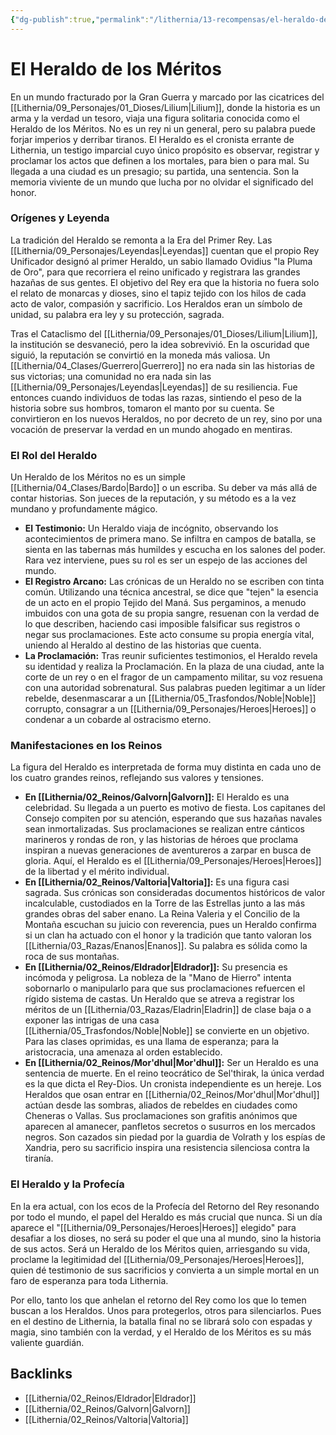 ```yaml
---
{"dg-publish":true,"permalink":"/lithernia/13-recompensas/el-heraldo-de-los-meritos/","title":"El Heraldo de los Méritos","tags":["lithernia","rol","institucion"]}
---
```


# El Heraldo de los Méritos

En un mundo fracturado por la Gran Guerra y marcado por las cicatrices del [[Lithernia/09_Personajes/01_Dioses/Lilium\|Lilium]], donde la historia es un arma y la verdad un tesoro, viaja una figura solitaria conocida como el Heraldo de los Méritos. No es un rey ni un general, pero su palabra puede forjar imperios y derribar tiranos. El Heraldo es el cronista errante de Lithernia, un testigo imparcial cuyo único propósito es observar, registrar y proclamar los actos que definen a los mortales, para bien o para mal. Su llegada a una ciudad es un presagio; su partida, una sentencia. Son la memoria viviente de un mundo que lucha por no olvidar el significado del honor.

### Orígenes y Leyenda

La tradición del Heraldo se remonta a la Era del Primer Rey. Las [[Lithernia/09_Personajes/Leyendas\|Leyendas]] cuentan que el propio Rey Unificador designó al primer Heraldo, un sabio llamado Ovidius "la Pluma de Oro", para que recorriera el reino unificado y registrara las grandes hazañas de sus gentes. El objetivo del Rey era que la historia no fuera solo el relato de monarcas y dioses, sino el tapiz tejido con los hilos de cada acto de valor, compasión y sacrificio. Los Heraldos eran un símbolo de unidad, su palabra era ley y su protección, sagrada.

Tras el Cataclismo del [[Lithernia/09_Personajes/01_Dioses/Lilium\|Lilium]], la institución se desvaneció, pero la idea sobrevivió. En la oscuridad que siguió, la reputación se convirtió en la moneda más valiosa. Un [[Lithernia/04_Clases/Guerrero\|Guerrero]] no era nada sin las historias de sus victorias; una comunidad no era nada sin las [[Lithernia/09_Personajes/Leyendas\|Leyendas]] de su resiliencia. Fue entonces cuando individuos de todas las razas, sintiendo el peso de la historia sobre sus hombros, tomaron el manto por su cuenta. Se convirtieron en los nuevos Heraldos, no por decreto de un rey, sino por una vocación de preservar la verdad en un mundo ahogado en mentiras.

### El Rol del Heraldo

Un Heraldo de los Méritos no es un simple [[Lithernia/04_Clases/Bardo\|Bardo]] o un escriba. Su deber va más allá de contar historias. Son jueces de la reputación, y su método es a la vez mundano y profundamente mágico.

*   **El Testimonio:** Un Heraldo viaja de incógnito, observando los acontecimientos de primera mano. Se infiltra en campos de batalla, se sienta en las tabernas más humildes y escucha en los salones del poder. Rara vez interviene, pues su rol es ser un espejo de las acciones del mundo.
*   **El Registro Arcano:** Las crónicas de un Heraldo no se escriben con tinta común. Utilizando una técnica ancestral, se dice que "tejen" la esencia de un acto en el propio Tejido del Maná. Sus pergaminos, a menudo imbuidos con una gota de su propia sangre, resuenan con la verdad de lo que describen, haciendo casi imposible falsificar sus registros o negar sus proclamaciones. Este acto consume su propia energía vital, uniendo al Heraldo al destino de las historias que cuenta.
*   **La Proclamación:** Tras reunir suficientes testimonios, el Heraldo revela su identidad y realiza la Proclamación. En la plaza de una ciudad, ante la corte de un rey o en el fragor de un campamento militar, su voz resuena con una autoridad sobrenatural. Sus palabras pueden legitimar a un líder rebelde, desenmascarar a un [[Lithernia/05_Trasfondos/Noble\|Noble]] corrupto, consagrar a un [[Lithernia/09_Personajes/Heroes\|Heroes]] o condenar a un cobarde al ostracismo eterno.

### Manifestaciones en los Reinos

La figura del Heraldo es interpretada de forma muy distinta en cada uno de los cuatro grandes reinos, reflejando sus valores y tensiones.

*   **En [[Lithernia/02_Reinos/Galvorn\|Galvorn]]:** El Heraldo es una celebridad. Su llegada a un puerto es motivo de fiesta. Los capitanes del Consejo compiten por su atención, esperando que sus hazañas navales sean inmortalizadas. Sus proclamaciones se realizan entre cánticos marineros y rondas de ron, y las historias de héroes que proclama inspiran a nuevas generaciones de aventureros a zarpar en busca de gloria. Aquí, el Heraldo es el [[Lithernia/09_Personajes/Heroes\|Heroes]] de la libertad y el mérito individual.
*   **En [[Lithernia/02_Reinos/Valtoria\|Valtoria]]:** Es una figura casi sagrada. Sus crónicas son consideradas documentos históricos de valor incalculable, custodiados en la Torre de las Estrellas junto a las más grandes obras del saber enano. La Reina Valeria y el Concilio de la Montaña escuchan su juicio con reverencia, pues un Heraldo confirma si un clan ha actuado con el honor y la tradición que tanto valoran los [[Lithernia/03_Razas/Enanos\|Enanos]]. Su palabra es sólida como la roca de sus montañas.
*   **En [[Lithernia/02_Reinos/Eldrador\|Eldrador]]:** Su presencia es incómoda y peligrosa. La nobleza de la "Mano de Hierro" intenta sobornarlo o manipularlo para que sus proclamaciones refuercen el rígido sistema de castas. Un Heraldo que se atreva a registrar los méritos de un [[Lithernia/03_Razas/Eladrin\|Eladrin]] de clase baja o a exponer las intrigas de una casa [[Lithernia/05_Trasfondos/Noble\|Noble]] se convierte en un objetivo. Para las clases oprimidas, es una llama de esperanza; para la aristocracia, una amenaza al orden establecido.
*   **En [[Lithernia/02_Reinos/Mor'dhul\|Mor'dhul]]:** Ser un Heraldo es una sentencia de muerte. En el reino teocrático de Sel'thirak, la única verdad es la que dicta el Rey-Dios. Un cronista independiente es un hereje. Los Heraldos que osan entrar en [[Lithernia/02_Reinos/Mor'dhul\|Mor'dhul]] actúan desde las sombras, aliados de rebeldes en ciudades como Cheneras o Vallas. Sus proclamaciones son grafitis anónimos que aparecen al amanecer, panfletos secretos o susurros en los mercados negros. Son cazados sin piedad por la guardia de Volrath y los espías de Xandria, pero su sacrificio inspira una resistencia silenciosa contra la tiranía.

### El Heraldo y la Profecía

En la era actual, con los ecos de la Profecía del Retorno del Rey resonando por todo el mundo, el papel del Heraldo es más crucial que nunca. Si un día aparece el "[[Lithernia/09_Personajes/Heroes\|Heroes]] elegido" para desafiar a los dioses, no será su poder el que una al mundo, sino la historia de sus actos. Será un Heraldo de los Méritos quien, arriesgando su vida, proclame la legitimidad del [[Lithernia/09_Personajes/Heroes\|Heroes]], quien dé testimonio de sus sacrificios y convierta a un simple mortal en un faro de esperanza para toda Lithernia.

Por ello, tanto los que anhelan el retorno del Rey como los que lo temen buscan a los Heraldos. Unos para protegerlos, otros para silenciarlos. Pues en el destino de Lithernia, la batalla final no se librará solo con espadas y magia, sino también con la verdad, y el Heraldo de los Méritos es su más valiente guardián.

## Backlinks
- [[Lithernia/02_Reinos/Eldrador\|Eldrador]]
- [[Lithernia/02_Reinos/Galvorn\|Galvorn]]
- [[Lithernia/02_Reinos/Valtoria\|Valtoria]]
